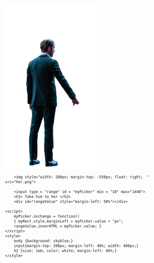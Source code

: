 <!doctype html>
<meta charset = "utf-8">
<body>
	<div id = "myRect" style = transition: all 1s"'>
		<img style = "width: 300px;" src = "him.png">
	</div>

		<img style="width: 280px; margin-top: -550px; float: right;  " src="her.png">

		<input type = "range" id = "myPicker" min = "10" max="1440">
		<h2> Take him to her </h2>
		<div id="rangeValue" style="margin-left: 50%"></div>

	<script>
		myPicker.onchange = function()
		{ myRect.style.marginLeft = myPicker.value + "px";
		rangeValue.innerHTML = myPicker.value; }
	</script>
	<style>
		body {background: skyblue;}
		input{margin-top: 200px; margin-left: 40%; width: 400px;}
		h2 {size: 1em; color: white; margin-left: 46%;}
	</style>
</body>
